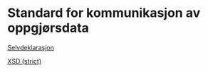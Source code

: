 # Standard for kommunikasjon av oppgjørsdata

[Selvdeklarasjon](selvdeklarasjon/selvdeklarasjon.pdf)

[XSD (strict)](SUTI_2016_Pasientreiser_Oppgjor_strict.xsd)
